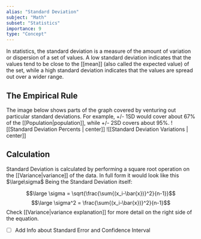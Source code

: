 ```yaml
---
alias: "Standard Deviation"
subject: "Math"
subset: "Statistics"
importance: 9
type: "Concept"
---
```


In statistics, the standard deviation is a measure of the amount of variation or dispersion of a set of values. A low standard deviation indicates that the values tend to be close to the [[mean]] (also called the expected value) of the set, while a high standard deviation indicates that the values are spread out over a wider range.

## The Empirical Rule
The image below shows parts of the graph covered by venturing out particular standard deviations. For example, +/- 1SD would cover about 67% of the [[Population|population]], while +/- 2SD covers about 95%.
![[Standard Deviation Percents | center]]
![[Standard Deviation Variations | center]]
## Calculation

Standard Deviation is calculated by performing a square root operation on the [[Variance|variance]] of the data. In full form it would look like this $\large\sigma$ Being the Standard Deviation itself: 

$$\large \sigma = \sqrt{\frac{\sum{(x_i-\bar{x})}^2}{n-1}}$$
$$\large \sigma^2 = \frac{\sum{(x_i-\bar{x})}^2}{n-1}$$
Check [[Variance|variance explanation]] for more detail on the right side of the equation.

- [ ] Add Info about Standard Error and Confidence Interval
